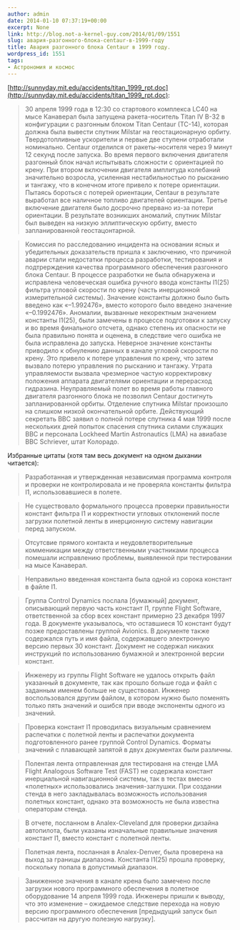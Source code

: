 ```yaml
---
author: admin
date: 2014-01-10 07:37:19+00:00
excerpt: None
link: http://blog.not-a-kernel-guy.com/2014/01/09/1551
slug: авария-разгонного-блока-centaur-в-1999-году
title: Авария разгонного блока Centaur в 1999 году.
wordpress_id: 1551
tags:
- Астрономия и космос
---
```


[http://sunnyday.mit.edu/accidents/titan_1999_rpt.doc](http://sunnyday.mit.edu/accidents/titan_1999_rpt.doc):

> 30 апреля 1999 года в 12:30 со стартового комплекса LC40 на мысе Канаверал была запущена ракета-носитель Titan IV B-32 в конфигурации с разгонным блоком Titan Centaur (TC-14), которая должна была вывести спутник Milstar на геостационарную орбиту. Твердотопливные ускорители и первые две ступени отработали номинально. Centaur отделился от ракеты-носителя через 9 минут 12 секунд после запуска. Во время первого включения двигателя разгонный блок начал испытывать сложности с ориентацией по крену. При втором включении двигателя амплитуда колебаний значительно возросла, усиленная нестабильностью по рысканию и тангажу, что в конечном итоге привело к потере ориентации. Пытаясь бороться с потерей ориентации, Centaur в результате выработал все наличное топливо двигателей ориентации. Третье включение двигателя было досрочно прервано из-за потери ориентации. В результате возникших аномалий, спутник Milstar был выведен на низкую эллиптическую орбиту, вместо запланированной геостацонтарной.

> Комиссия по расследованию инцидента на основании ясных и убедительных доказательств пришла к заключению, что причиной аварии стали недостатки процесса разработки, тестирования и подтрерждения качества программного обеспечения разгонного блока Centaur. В процессе разработки не была обнаружена и исправлена человеческая ошибка ручного ввода константы I1(25) фильтра угловой скорости по крену (часть инерционной измерительной системы). Значение константы должно было быть введено как «–1.992476», вместо которого было введено значение «–0.1992476». Аномалии, вызванные некоректным значением константы I1(25), были  замечены в процессе подготовки к запуску и во время финального отсчета, однако степень их опасности не была правильно понята и оценена, в следствие чего ошибка не была исправлена до запуска. Неверное значение константы приводило к обнулению данных в канале угловой скорости по крену. Это привело к потере управления по крену, что затем вызвало потерю управления по рысканию и тангажу. Утрата управляемости вызвала чрезмерное частую корректировку положения аппарата двигателями ориентации и перерасход гидразина. Неуправляемый полет во время работы главного двигателя разгонного блока не позволил Centaur достигнуть запланированной орбиты. Отделение спутника Milstar произошло на слишком низкой окончательной орбите. Действующий секретать ВВС заявил о полной потере спутника 4 мая 1999 после нескольких дней попыток спасения спутника силами служащих ВВС и персонала Lockheed Martin Astronautics (LMA) на авиабазе ВВС Schriever, штат Колорадо.

Избранные цитаты (хотя там весь документ на одном дыхании читается):

> Разработанная и утвержденная независимая программа контроля и проверки не контролировала и не проверяла константы фильтра I1, использовавшиеся в полете.

> Не существовало формального процесса проверки правильности констант фильтра I1 и корректности угловых отклонений после загрузки полетной ленты в инерционную систему навигации перед запуском.

> Отсутсвие прямого контакта и неудовлетворительные комменикации между ответственными участниками процесса помешали исправлению проблемы, выявленной при тестировании на мысе Канаверал.

> Неправильно введенная константа была одной из сорока констант в файле I1.

> Группа Control Dynamics послала [бумажный] документ, описывающий первую часть констант I1, группе Flight Software, ответственной за сбор всех констант примерно 23 декабря 1997 года. В документе указывалось, что оставшиеся 10 констант будут позже предоставлены группой Avionics. В документе также содержался путь и имя файла, содержавшего электронную версию первых 30 констант. Документ не содержал никаких инструкций по использованию бумажной и электронной версии констант.

> Инженеру из группы Flight Software не удалось открыть файл указанный в документе, так как прошло больше года и файл с заданным именем больше не существовал. Инженер воспользовался другим файлом, в котором нужно было поменять только пять значений и ошибся при вводе экспоненты одного из значений.

> Проверка констант I1 проводилась визуальным сравнением распечатки с полетной ленты и распечатки документа подготовленного ранее группой Control Dynamics. Форматы значений с плавающей запятой в двух документах были различны.

> Полентая лента отправленная для тестированя на стенде LMA Flight Analogous Software Test (FAST) не содержала констант инерциальной навигационной системы, так в тестах вмесно «полетных» использовались значения-заглушки. При создании стенда в него закладывалась возможность использования полетных констант, однако эта возможность не была известна операторам стенда.

> В отчете, посланном в Analex-Cleveland для проверки дизайна автопилота, были указаны изначальные правильные значения констант I1, вместо констант с полетной ленты.

> Полетная лента, посланная в Analex-Denver, была проверена на выход за границы диапазона. Константа I1(25) прошла проверку, поскольку попала в допустимый диапазон.

> Заниженное значения в канале крена было замечено после загрузки нового программного обеспечения в полетное оборудование 14 апреля 1999 года. Инженеры пришли к выводу, что это изменение – ожидаемое следствие перехода на новую версию программного обеспечения [предыдущий запуск был рассчитан на другую полезную нагрузку].
